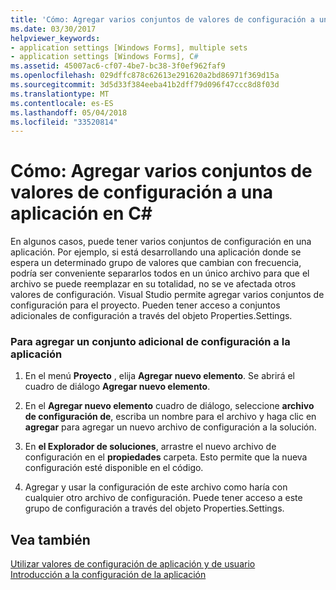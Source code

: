 ```yaml
---
title: 'Cómo: Agregar varios conjuntos de valores de configuración a una aplicación en C#'
ms.date: 03/30/2017
helpviewer_keywords:
- application settings [Windows Forms], multiple sets
- application settings [Windows Forms], C#
ms.assetid: 45007ac6-cf07-4be7-bc38-3f0ef962faf9
ms.openlocfilehash: 029dffc878c62613e291620a2bd86971f369d15a
ms.sourcegitcommit: 3d5d33f384eeba41b2dff79d096f47ccc8d8f03d
ms.translationtype: MT
ms.contentlocale: es-ES
ms.lasthandoff: 05/04/2018
ms.locfileid: "33520814"
---
```

# <a name="how-to-add-multiple-sets-of-settings-to-your-application-in-c"></a>Cómo: Agregar varios conjuntos de valores de configuración a una aplicación en C# #
En algunos casos, puede tener varios conjuntos de configuración en una aplicación. Por ejemplo, si está desarrollando una aplicación donde se espera un determinado grupo de valores que cambian con frecuencia, podría ser conveniente separarlos todos en un único archivo para que el archivo se puede reemplazar en su totalidad, no se ve afectada otros valores de configuración. Visual Studio permite agregar varios conjuntos de configuración para el proyecto. Pueden tener acceso a conjuntos adicionales de configuración a través del objeto Properties.Settings.  
  
### <a name="to-add-an-additional-set-of-setting-to-your-application"></a>Para agregar un conjunto adicional de configuración a la aplicación  
  
1.  En el menú **Proyecto** , elija **Agregar nuevo elemento**. Se abrirá el cuadro de diálogo **Agregar nuevo elemento**.  
  
2.  En el **Agregar nuevo elemento** cuadro de diálogo, seleccione **archivo de configuración de**, escriba un nombre para el archivo y haga clic en **agregar** para agregar un nuevo archivo de configuración a la solución.  
  
3.  En **el Explorador de soluciones**, arrastre el nuevo archivo de configuración en el **propiedades** carpeta. Esto permite que la nueva configuración esté disponible en el código.  
  
4.  Agregar y usar la configuración de este archivo como haría con cualquier otro archivo de configuración. Puede tener acceso a este grupo de configuración a través del objeto Properties.Settings.  
  
## <a name="see-also"></a>Vea también  
 [Utilizar valores de configuración de aplicación y de usuario](../../../../docs/framework/winforms/advanced/using-application-settings-and-user-settings.md)  
 [Introducción a la configuración de la aplicación](../../../../docs/framework/winforms/advanced/application-settings-overview.md)

